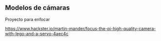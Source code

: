 ## Modelos de cámaras



Proyecto para enfocar

https://www.hackster.io/martin-mander/focus-the-pi-high-quality-camera-with-lego-and-a-servo-4aec4c